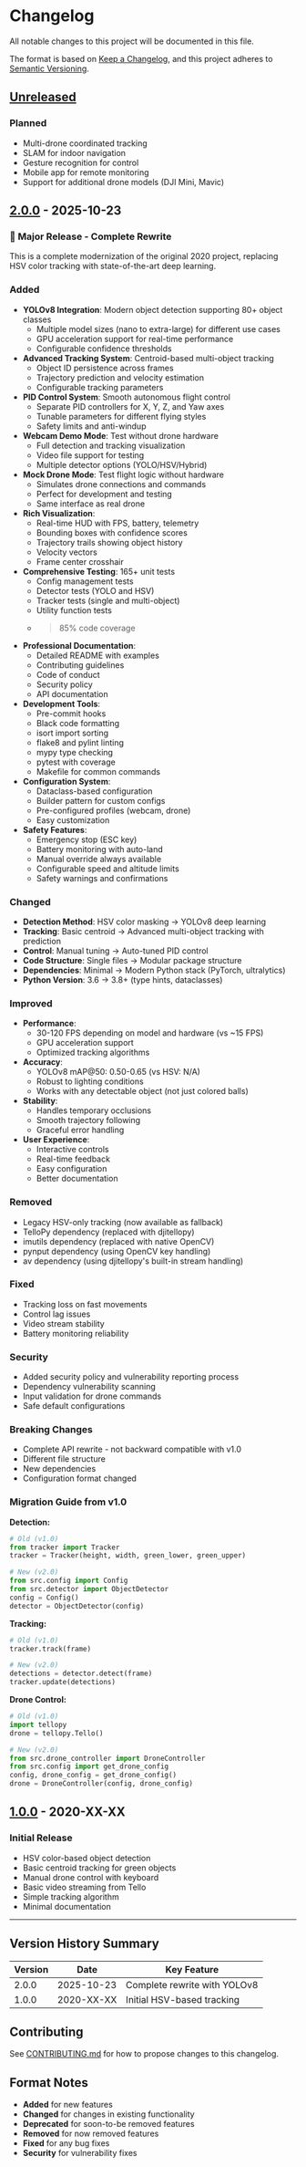 # Changelog

All notable changes to this project will be documented in this file.

The format is based on [Keep a Changelog](https://keepachangelog.com/en/1.0.0/),
and this project adheres to [Semantic Versioning](https://semver.org/spec/v2.0.0.html).

## [Unreleased]

### Planned

- Multi-drone coordinated tracking
- SLAM for indoor navigation
- Gesture recognition for control
- Mobile app for remote monitoring
- Support for additional drone models (DJI Mini, Mavic)

## [2.0.0] - 2025-10-23

### 🎉 Major Release - Complete Rewrite

This is a complete modernization of the original 2020 project, replacing HSV color tracking with state-of-the-art deep learning.

### Added

- **YOLOv8 Integration**: Modern object detection supporting 80+ object classes
  - Multiple model sizes (nano to extra-large) for different use cases
  - GPU acceleration support for real-time performance
  - Configurable confidence thresholds
- **Advanced Tracking System**: Centroid-based multi-object tracking
  - Object ID persistence across frames
  - Trajectory prediction and velocity estimation
  - Configurable tracking parameters
- **PID Control System**: Smooth autonomous flight control
  - Separate PID controllers for X, Y, Z, and Yaw axes
  - Tunable parameters for different flying styles
  - Safety limits and anti-windup
- **Webcam Demo Mode**: Test without drone hardware
  - Full detection and tracking visualization
  - Video file support for testing
  - Multiple detector options (YOLO/HSV/Hybrid)
- **Mock Drone Mode**: Test flight logic without hardware
  - Simulates drone connections and commands
  - Perfect for development and testing
  - Same interface as real drone
- **Rich Visualization**:
  - Real-time HUD with FPS, battery, telemetry
  - Bounding boxes with confidence scores
  - Trajectory trails showing object history
  - Velocity vectors
  - Frame center crosshair
- **Comprehensive Testing**: 165+ unit tests
  - Config management tests
  - Detector tests (YOLO and HSV)
  - Tracker tests (single and multi-object)
  - Utility function tests
  - > 85% code coverage
- **Professional Documentation**:
  - Detailed README with examples
  - Contributing guidelines
  - Code of conduct
  - Security policy
  - API documentation
- **Development Tools**:
  - Pre-commit hooks
  - Black code formatting
  - isort import sorting
  - flake8 and pylint linting
  - mypy type checking
  - pytest with coverage
  - Makefile for common commands
- **Configuration System**:
  - Dataclass-based configuration
  - Builder pattern for custom configs
  - Pre-configured profiles (webcam, drone)
  - Easy customization
- **Safety Features**:
  - Emergency stop (ESC key)
  - Battery monitoring with auto-land
  - Manual override always available
  - Configurable speed and altitude limits
  - Safety warnings and confirmations

### Changed

- **Detection Method**: HSV color masking → YOLOv8 deep learning
- **Tracking**: Basic centroid → Advanced multi-object tracking with prediction
- **Control**: Manual tuning → Auto-tuned PID control
- **Code Structure**: Single files → Modular package structure
- **Dependencies**: Minimal → Modern Python stack (PyTorch, ultralytics)
- **Python Version**: 3.6 → 3.8+ (type hints, dataclasses)

### Improved

- **Performance**:
  - 30-120 FPS depending on model and hardware (vs ~15 FPS)
  - GPU acceleration support
  - Optimized tracking algorithms
- **Accuracy**:
  - YOLOv8 mAP@50: 0.50-0.65 (vs HSV: N/A)
  - Robust to lighting conditions
  - Works with any detectable object (not just colored balls)
- **Stability**:
  - Handles temporary occlusions
  - Smooth trajectory following
  - Graceful error handling
- **User Experience**:
  - Interactive controls
  - Real-time feedback
  - Easy configuration
  - Better documentation

### Removed

- Legacy HSV-only tracking (now available as fallback)
- TelloPy dependency (replaced with djitellopy)
- imutils dependency (replaced with native OpenCV)
- pynput dependency (using OpenCV key handling)
- av dependency (using djitellopy's built-in stream handling)

### Fixed

- Tracking loss on fast movements
- Control lag issues
- Video stream stability
- Battery monitoring reliability

### Security

- Added security policy and vulnerability reporting process
- Dependency vulnerability scanning
- Input validation for drone commands
- Safe default configurations

### Breaking Changes

- Complete API rewrite - not backward compatible with v1.0
- Different file structure
- New dependencies
- Configuration format changed

### Migration Guide from v1.0

**Detection:**

```python
# Old (v1.0)
from tracker import Tracker
tracker = Tracker(height, width, green_lower, green_upper)

# New (v2.0)
from src.config import Config
from src.detector import ObjectDetector
config = Config()
detector = ObjectDetector(config)
```

**Tracking:**

```python
# Old (v1.0)
tracker.track(frame)

# New (v2.0)
detections = detector.detect(frame)
tracker.update(detections)
```

**Drone Control:**

```python
# Old (v1.0)
import tellopy
drone = tellopy.Tello()

# New (v2.0)
from src.drone_controller import DroneController
from src.config import get_drone_config
config, drone_config = get_drone_config()
drone = DroneController(config, drone_config)
```

## [1.0.0] - 2020-XX-XX

### Initial Release

- HSV color-based object detection
- Basic centroid tracking for green objects
- Manual drone control with keyboard
- Basic video streaming from Tello
- Simple tracking algorithm
- Minimal documentation

---

## Version History Summary

| Version | Date       | Key Feature                  |
| ------- | ---------- | ---------------------------- |
| 2.0.0   | 2025-10-23 | Complete rewrite with YOLOv8 |
| 1.0.0   | 2020-XX-XX | Initial HSV-based tracking   |

## Contributing

See [CONTRIBUTING.md](CONTRIBUTING.md) for how to propose changes to this changelog.

## Format Notes

- **Added** for new features
- **Changed** for changes in existing functionality
- **Deprecated** for soon-to-be removed features
- **Removed** for now removed features
- **Fixed** for any bug fixes
- **Security** for vulnerability fixes

[Unreleased]: https://github.com/dronefreak/dji-tello-target-tracking/compare/v2.0.0...HEAD
[2.0.0]: https://github.com/dronefreak/dji-tello-target-tracking/releases/tag/v2.0.0
[1.0.0]: https://github.com/dronefreak/dji-tello-target-tracking/releases/tag/v1.0.0
